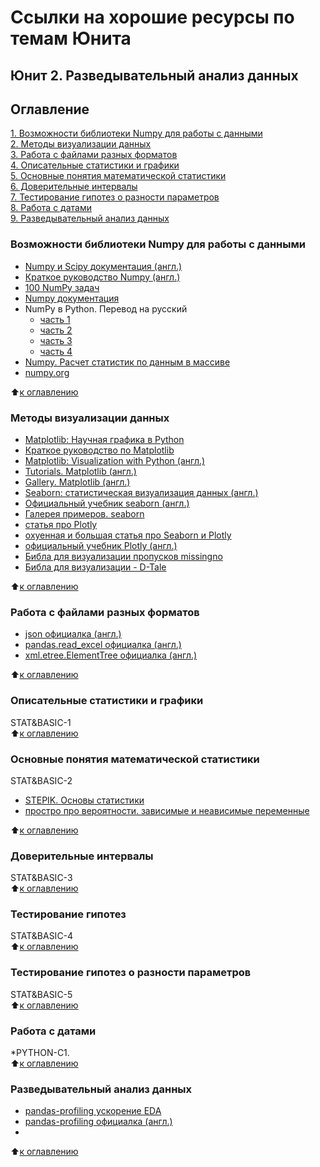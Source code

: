 # Ссылки на хорошие ресурсы по темам Юнита
## Юнит 2. Разведывательный анализ данных


## Оглавление  
[1. Возможности библиотеки Numpy для работы с данными](https://github.com/luhakv/study_works/blob/master/SkillFactory/unit_2/links_to_resources_on_module_topics.md#Возможности-библиотеки-Numpy-для-работы-с-данными)  
[2. Методы визуализации данных](https://github.com/luhakv/study_works/blob/master/SkillFactory/unit_2/links_to_resources_on_module_topics.md#Методы-визуализации-данных)  
[3. Работа с файлами разных форматов](https://github.com/luhakv/study_works/blob/master/SkillFactory/unit_2/links_to_resources_on_module_topics.md#333)  
[4. Описательные статистики и графики](https://github.com/luhakv/study_works/blob/master/SkillFactory/unit_2/links_to_resources_on_module_topics.md#Описательные-статистики-и-графики)  
[5. Основные понятия математической статистики](https://github.com/luhakv/study_works/blob/master/SkillFactory/unit_2/links_to_resources_on_module_topics.md#Основные-понятия-математической-статистики)  
[6. Доверительные интервалы](https://github.com/luhakv/study_works/blob/master/SkillFactory/unit_2/links_to_resources_on_module_topics.md#Доверительные-интервалы)  
[7. Тестирование гипотез о разности параметров](https://github.com/luhakv/study_works/blob/master/SkillFactory/unit_2/links_to_resources_on_module_topics.md#Тестирование-гипотез-о-разности-параметров)  
[8. Работа с датами](https://github.com/luhakv/study_works/blob/master/SkillFactory/unit_2/links_to_resources_on_module_topics.md#Работа-с-датами)  
[9. Разведывательный анализ данных](https://github.com/luhakv/study_works/blob/master/SkillFactory/unit_2/links_to_resources_on_module_topics.md#Разведывательный-анализ-данных)  


### Возможности библиотеки Numpy для работы с данными  
- [Numpy и Scipy документация (англ.)](https://docs.scipy.org/doc/)  
- [Краткое руководство Numpy (англ.)](https://numpy.org/devdocs/user/quickstart.html)
- [100 NumPy задач](https://pythonworld.ru/numpy/100-exercises.html)  
- [Numpy документация](https://pythonworld.ru/numpy)  
- NumPy в Python. Перевод на русский
  - [часть 1](https://habr.com/ru/post/352678/)  
  - [часть 2](https://habr.com/ru/post/353416/)  
  - [часть 3](https://habr.com/ru/post/413381/)  
  - [часть 4](https://habr.com/ru/post/415373/)  
- [Numpy. Расчет статистик по данным в массиве](https://devpractice.ru/numpy-calc-stats/)  
- [numpy.org](https://numpy.org/)  

:arrow_up:[к оглавлению](https://github.com/luhakv/study_works/blob/master/SkillFactory/unit_2/links_to_resources_on_module_topics.md#Оглавление)  

### Методы визуализации данных  
- [Matplotlib: Научная графика в Python](https://pythonworld.ru/novosti-mira-python/scientific-graphics-in-python.html)  
- [Краткое руководство по Matplotlib](https://pyprog.pro/mpl/mpl_short_guide.html)  
- [Matplotlib: Visualization with Python (англ.)](https://matplotlib.org/)  
- [Tutorials. Matplotlib (англ.)](https://matplotlib.org/tutorials/index.html)  
- [Gallery. Matplotlib (англ.)](https://matplotlib.org/gallery/index.html)  
- [Seaborn: статистическая визуализация данных (англ.)](https://seaborn.pydata.org/)  
- [Официальный учебник seaborn (англ.)](https://seaborn.pydata.org/tutorial.html)  
- [Галерея примеров. seaborn](https://seaborn.pydata.org/examples/index.html)  
- [статья про Plotly](https://proglib.io/p/plotly/)  
- [охуенная и большая статья про Seaborn и Plotly](https://habr.com/ru/company/ods/blog/323210/)  
- [официальный учебник Plotly (англ.)](https://plotly.com/python/)  
- [Библа для визуализации пропусков missingno](https://github.com/ResidentMario/missingno)
- [Библа для визуализации - D-Tale](https://towardsdatascience.com/introduction-to-d-tale-5eddd81abe3f)  

:arrow_up:[к оглавлению](https://github.com/luhakv/study_works/blob/master/SkillFactory/unit_2/links_to_resources_on_module_topics.md#Оглавление)  


### Работа с файлами разных форматов  
- [json официалка (англ.)](https://docs.python.org/3/library/json.html)  
- [pandas.read_excel официалка (англ.)](https://pandas.pydata.org/pandas-docs/stable/reference/api/pandas.read_excel.html)  
- [xml.etree.ElementTree официалка (англ.)](https://docs.python.org/3.7/library/xml.etree.elementtree.html)  

:arrow_up:[к оглавлению](https://github.com/luhakv/study_works/blob/master/SkillFactory/unit_2/links_to_resources_on_module_topics.md#Оглавление)  


### Описательные статистики и графики  
STAT&BASIC-1  
:arrow_up:[к оглавлению](https://github.com/luhakv/study_works/blob/master/SkillFactory/unit_2/links_to_resources_on_module_topics.md#Оглавление)  


### Основные понятия математической статистики  
STAT&BASIC-2  
- [STEPIK. Основы статистики](https://stepik.org/course/76/promo)
- [простро про вероятности. зависимые и неависимые переменные](https://habr.com/ru/post/351400/)  

:arrow_up:[к оглавлению](https://github.com/luhakv/study_works/blob/master/SkillFactory/unit_2/links_to_resources_on_module_topics.md#Оглавление)  


### Доверительные интервалы  
STAT&BASIC-3  
:arrow_up:[к оглавлению](https://github.com/luhakv/study_works/blob/master/SkillFactory/unit_2/links_to_resources_on_module_topics.md#Оглавление)  


### Тестирование гипотез  
STAT&BASIC-4  
:arrow_up:[к оглавлению](https://github.com/luhakv/study_works/blob/master/SkillFactory/unit_2/links_to_resources_on_module_topics.md#Оглавление)  


### Тестирование гипотез о разности параметров  
STAT&BASIC-5  
:arrow_up:[к оглавлению](https://github.com/luhakv/study_works/blob/master/SkillFactory/unit_2/links_to_resources_on_module_topics.md#Оглавление)  

### Работа с датами  
*PYTHON-C1.  
:arrow_up:[к оглавлению](https://github.com/luhakv/study_works/blob/master/SkillFactory/unit_2/links_to_resources_on_module_topics.md#Оглавление)

### Разведывательный анализ данных  

- [pandas-profiling ускорение EDA](https://habr.com/ru/company/ruvds/blog/451478/)  
- [pandas-profiling официалка (англ.)](https://github.com/pandas-profiling/pandas-profiling)  
- []()  

:arrow_up:[к оглавлению](https://github.com/luhakv/study_works/blob/master/SkillFactory/unit_2/links_to_resources_on_module_topics.md#Оглавление)

